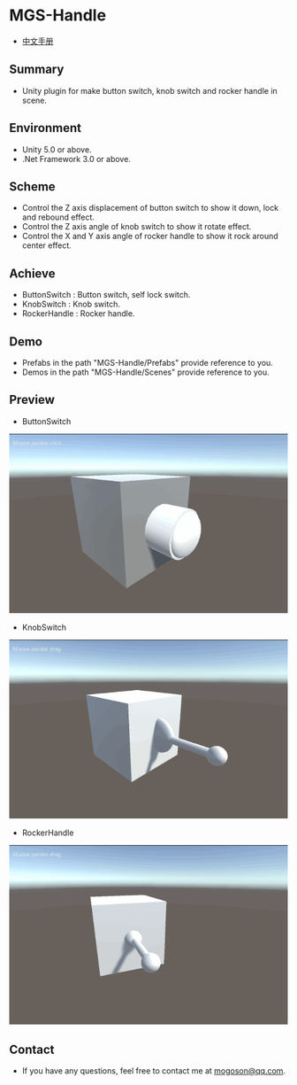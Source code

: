 ﻿# MGS-Handle
- [中文手册](./README_ZH.md)

## Summary
- Unity plugin for make button switch, knob switch and rocker handle in scene.

## Environment
- Unity 5.0 or above.
- .Net Framework 3.0 or above.

## Scheme
- Control the Z axis displacement of button switch to show it down, lock and rebound effect.
- Control the Z axis angle of knob switch to show it rotate effect.
- Control the X and Y axis angle of rocker handle to show it rock around center effect.

## Achieve
- ButtonSwitch : Button switch, self lock switch.
- KnobSwitch : Knob switch.
- RockerHandle : Rocker handle.

## Demo
- Prefabs in the path "MGS-Handle/Prefabs" provide reference to you.
- Demos in the path "MGS-Handle/Scenes" provide reference to you.

## Preview
- ButtonSwitch

![ButtonSwitch](./Attachments/ButtonSwitch.gif)

- KnobSwitch

![KnobSwitch](./Attachments/KnobSwitch.gif)

- RockerHandle

![RockerHandle](./Attachments/RockerHandle.gif)﻿

## Contact
- If you have any questions, feel free to contact me at mogoson@qq.com.
